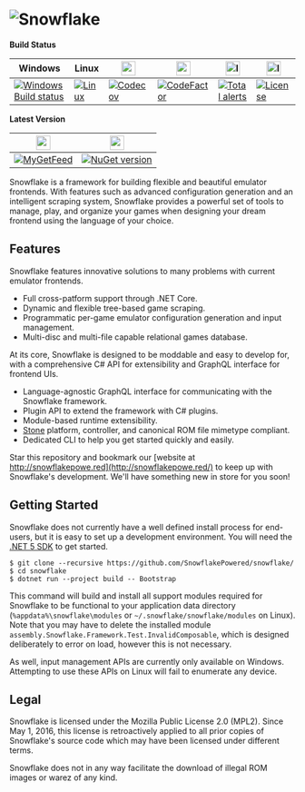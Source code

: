
![Snowflake](branding/horizon/snowflake/exports/Logo-Logotype@500px.png) 
=========

**Build Status**

| Windows | Linux | <img src="https://cloud.githubusercontent.com/assets/1000503/13551072/5f605ea8-e2fb-11e5-8641-d5efac977ead.png" width=25 alt="codecov"> | <img src="https://avatars1.githubusercontent.com/u/11671095?s=200&v=4" width=25 alt="codefactor"> | <img src="https://avatars0.githubusercontent.com/ml/1714" width=25 alt="lgtm">| <img src="https://cloud.githubusercontent.com/assets/1000503/14840198/d3013102-0bff-11e6-945b-98d0728fb0b3.png" width=25 alt="license"> |
| ---------------------------------------- | ---------------------------------------- | ---------------------------------------- | ---------------------------------------- |---------------------------------------- | -------------------------------------------------- | 
| [![Windows Build status](https://dev.azure.com/SnowflakePowered/snowflake/_apis/build/status/SnowflakePowered.snowflake-win?branchName=master)](https://dev.azure.com/SnowflakePowered/snowflake/_build?definitionId=1) | [![Linux](https://dev.azure.com/SnowflakePowered/snowflake/_apis/build/status/SnowflakePowered.snowflake-linux?branchName=master)](https://dev.azure.com/SnowflakePowered/snowflake/_build?definitionId=2) | [![Codecov](https://img.shields.io/codecov/c/github/SnowflakePowered/snowflake.svg)](https://codecov.io/gh/SnowflakePowered/snowflake) | [![CodeFactor](https://www.codefactor.io/repository/github/snowflakepowered/snowflake/badge)](https://www.codefactor.io/repository/github/snowflakepowered/snowflake) | [![Total alerts](https://img.shields.io/lgtm/alerts/g/SnowflakePowered/snowflake.svg?logo=lgtm&logoWidth=18)](https://lgtm.com/projects/g/SnowflakePowered/snowflake/alerts/) | [![License](https://img.shields.io/badge/license-mpl%202.0-blue.svg?style=flat)](https://github.com/SnowflakePowered/snowflake/blob/master/LICENSE) |


**Latest Version**

| <img src="https://cloud.githubusercontent.com/assets/1000503/13551043/3b0ac2f6-e2fa-11e5-886b-f6dfdc0ba6f9.png" width=25> | <img src="https://cloud.githubusercontent.com/assets/1000503/13551114/29c1f598-e2fd-11e5-8ad5-b2fa3a44e5ab.png" height=25> |
| ---------------------------------------- | ---------------------------------------- |
| [![MyGetFeed](https://img.shields.io/myget/snowflake-nightly/vpre/Snowflake.Framework.svg?style=flat)](https://www.myget.org/gallery/snowflake-nightly) | [![NuGet version](https://badge.fury.io/nu/Snowflake.Framework.svg)](https://www.nuget.org/packages/Snowflake.Framework) |


Snowflake is a framework for building flexible and beautiful emulator frontends. With features such as advanced configuration generation and an intelligent scraping system, Snowflake provides a powerful set of tools to manage, play, and organize your games when designing your dream frontend using the language of your choice.


Features
--------
Snowflake features innovative solutions to many problems with current emulator frontends.
* Full cross-patform support through .NET Core.
* Dynamic and flexible tree-based game scraping.
* Programmatic per-game emulator configuration generation and input management.
* Multi-disc and multi-file capable relational games database.

At its core, Snowflake is designed to be moddable and easy to develop for, with a comprehensive C# API for extensibility and GraphQL interface for frontend UIs.
* Language-agnostic GraphQL interface for communicating with the Snowflake framework.
* Plugin API to extend the framework with C# plugins.
* Module-based runtime extensibility.
* [Stone](https://github.com/SnowflakePowered/stone) platform, controller, and canonical ROM file mimetype compliant.
* Dedicated CLI to help you get started quickly and easily. 

Star this repository and bookmark our [website at http://snowflakepowe.red](http://snowflakepowe.red/) to keep up with Snowflake's development. We'll have something new in store for you soon!

Getting Started
---------------

Snowflake does not currently have a well defined install process for end-users, but it is easy to set up a development environment. 
You will need the [.NET 5 SDK](https://www.microsoft.com/net/download/) to get started. 

```cli
$ git clone --recursive https://github.com/SnowflakePowered/snowflake/
$ cd snowflake
$ dotnet run --project build -- Bootstrap
```

This command will build and install all support modules required for Snowflake to be functional to your application data directory (`%appdata%\snowflake\modules` or `~/.snowflake/snowflake/modules` on Linux). Note that you may have to delete the installed module `assembly.Snowflake.Framework.Test.InvalidComposable`, which is designed deliberately to error on load, however this is not necessary.

As well, input management APIs are currently only available on Windows. Attempting to use these APIs on Linux will fail to enumerate any device.

Legal
-----
Snowflake is licensed under the Mozilla Public License 2.0 (MPL2). Since May 1, 2016, this license is retroactively applied to all prior copies of Snowflake's source code which may have been licensed under different terms. 

Snowflake does not in any way facilitate the download of illegal ROM images or warez of any kind. 
